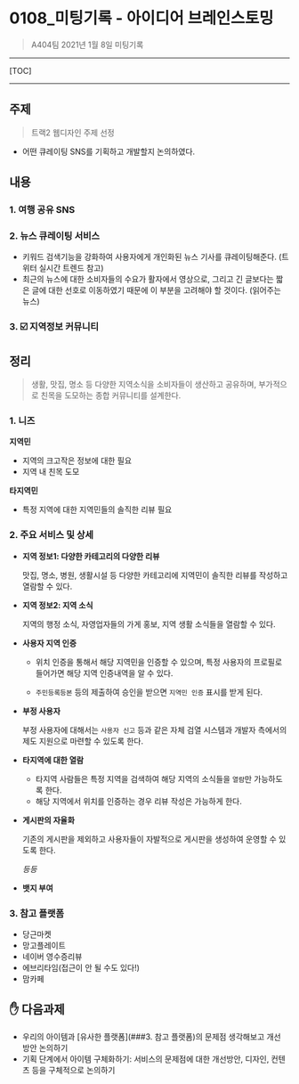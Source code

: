 # 0108_미팅기록 - 아이디어 브레인스토밍

> A404팀 2021년 1월 8일 미팅기록

---

[TOC]

---



## 주제

>트랙2 웹디자인 주제 선정

- 어떤 큐레이팅 SNS를 기획하고 개발할지 논의하였다.



## 내용

### 1. 여행 공유 SNS

### 2. 뉴스 큐레이팅 서비스

- 키워드 검색기능을 강화하여 사용자에게 개인화된 뉴스 기사를 큐레이팅해준다. (트위터 실시간 트렌드 참고)
- 최근의 뉴스에 대한 소비자들의 수요가 활자에서 영상으로, 그리고 긴 글보다는 짧은 글에 대한 선호로 이동하였기 때문에 이 부분을 고려해야 할 것이다. (읽어주는 뉴스)

### 3. :ballot_box_with_check: 지역정보 커뮤니티



## 정리

> 생활, 맛집, 명소 등 다양한 지역소식을 소비자들이 생산하고 공유하며, 부가적으로 친목을 도모하는 종합 커뮤니티를 설계한다. 

### 1. 니즈

**지역민**

- 지역의 크고작은 정보에 대한 필요
- 지역 내 친목 도모

**타지역민**

- 특정 지역에 대한 지역민들의 솔직한 리뷰 필요



### 2. 주요 서비스 및 상세

- **지역 정보1: 다양한 카테고리의 다양한 리뷰**

  맛집, 명소, 병원, 생활시설 등 다양한 카테고리에 지역민이 솔직한 리뷰를 작성하고 열람할 수 있다.

- **지역 정보2: 지역 소식**

  지역의 행정 소식, 자영업자들의 가게 홍보, 지역 생활 소식들을 열람할 수 있다.

- **사용자 지역 인증**

  - 위치 인증을 통해서 해당 지역민을 인증할 수 있으며, 특정 사용자의 프로필로 들어가면 해당 지역 인증내역을 알 수 있다.

  - `주민등록등본` 등의 제출하여 승인을 받으면 `지역민 인증` 표시를 받게 된다.

- **부정 사용자**

  부정 사용자에 대해서는 `사용자 신고` 등과 같은 자체 검열 시스템과 개발자 측에서의 제도 지원으로 마련할 수 있도록 한다.

- **타지역에 대한 열람**

  - 타지역 사람들은 특정 지역을 검색하여 해당 지역의 소식들을 `열람`만 가능하도록 한다.
  - 해당 지역에서 위치를 인증하는 경우 리뷰 작성은 가능하게 한다.

- **게시판의 자율화**

  기존의 게시판을 제외하고 사용자들이 자발적으로 게시판을 생성하여 운영할 수 있도록 한다.

  *등등*
  
- **뱃지 부여**



### 3. 참고 플랫폼

- 당근마켓
- 망고플레이트
- 네이버 영수증리뷰
- 에브리타임(접근이 안 될 수도 있다!)
- 맘카페



## :hand: 다음과제

- 우리의 아이템과 [유사한 플랫폼](###3. 참고 플랫폼)의 문제점 생각해보고 개선 방안 논의하기
- 기획 단계에서 아이템 구체화하기: 서비스의 문제점에 대한 개선방안, 디자인, 컨텐츠 등을 구체적으로 논의하기
